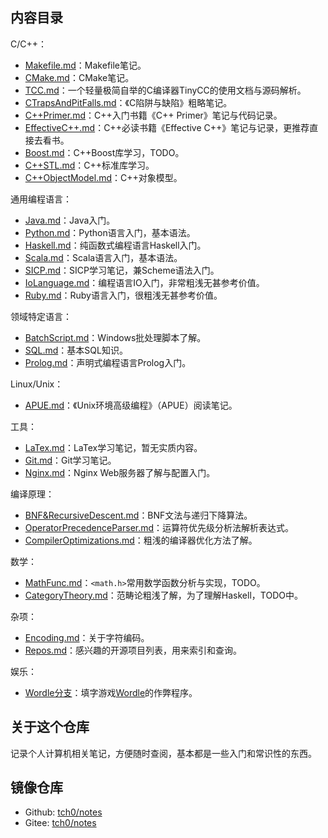 ## 内容目录

C/C++：
- [Makefile.md](Makefile.md)：Makefile笔记。
- [CMake.md](CMake.md)：CMake笔记。
- [TCC.md](TCC.md)：一个轻量极简自举的C编译器TinyCC的使用文档与源码解析。
- [CTrapsAndPitFalls.md](CTrapsAndPitFalls.md)：《C陷阱与缺陷》粗略笔记。
- [C++Primer.md](C++Primer.md)：C++入门书籍《C++ Primer》笔记与代码记录。
- [EffectiveC++.md](EffectiveC++.md)：C++必读书籍《Effective C++》笔记与记录，更推荐直接去看书。
- [Boost.md](Boost.md)：C++Boost库学习，TODO。
- [C++STL.md](C++STL.md)：C++标准库学习。
- [C++ObjectModel.md](C++ObjectModel.md)：C++对象模型。

通用编程语言：
- [Java.md](Java.md)：Java入门。
- [Python.md](Python.md)：Python语言入门，基本语法。
- [Haskell.md](Haskell.md)：纯函数式编程语言Haskell入门。
- [Scala.md](Scala.md)：Scala语言入门，基本语法。
- [SICP.md](SICP.md)：SICP学习笔记，兼Scheme语法入门。
- [IoLanguage.md](IoLanguage.md)：编程语言IO入门，非常粗浅无甚参考价值。
- [Ruby.md](Ruby.md)：Ruby语言入门，很粗浅无甚参考价值。

领域特定语言：
- [BatchScript.md](BatchScript.md)：Windows批处理脚本了解。
- [SQL.md](SQL.md)：基本SQL知识。
- [Prolog.md](Prolog.md)：声明式编程语言Prolog入门。

Linux/Unix：
- [APUE.md](APUE.md)：《Unix环境高级编程》（APUE）阅读笔记。

工具：
- [LaTex.md](LaTeX.md)：LaTex学习笔记，暂无实质内容。
- [Git.md](Git.md)：Git学习笔记。
- [Nginx.md](Nginx.md)：Nginx Web服务器了解与配置入门。

编译原理：
- [BNF&RecursiveDescent.md](BNF&RecursiveDescent.md)：BNF文法与递归下降算法。
- [OperatorPrecedenceParser.md](OperatorPrecedenceParser.md)：运算符优先级分析法解析表达式。
- [CompilerOptimizations.md](CompilerOptimizations.md)：粗浅的编译器优化方法了解。

数学：
- [MathFunc.md](MathFunc.md)：`<math.h>`常用数学函数分析与实现，TODO。
- [CategoryTheory.md](CategoryTheory.md)：范畴论粗浅了解，为了理解Haskell，TODO中。

杂项：
- [Encoding.md](Encoding.md)：关于字符编码。
- [Repos.md](Repos.md)：感兴趣的开源项目列表，用来索引和查询。

娱乐：
- [Wordle分支](../../tree/Wordle/)：填字游戏[Wordle](https://www.nytimes.com/games/wordle/index.html)的作弊程序。

## 关于这个仓库

记录个人计算机相关笔记，方便随时查阅，基本都是一些入门和常识性的东西。

## 镜像仓库

- Github: [tch0/notes](https://github.com/tch0/notes)
- Gitee: [tch0/notes](https://gitee.com/tch0/notes)